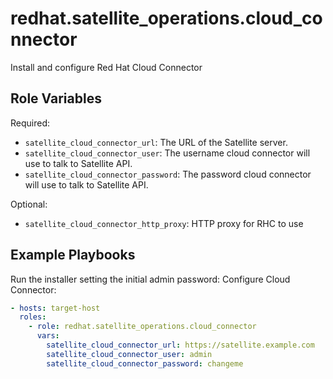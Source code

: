 redhat.satellite_operations.cloud_connector
=====================================

Install and configure Red Hat Cloud Connector

Role Variables
--------------

Required:

- `satellite_cloud_connector_url`: The URL of the Satellite server.
- `satellite_cloud_connector_user`: The username cloud connector will use to talk to Satellite API.
- `satellite_cloud_connector_password`: The password cloud connector will use to talk to Satellite API.

Optional:

- `satellite_cloud_connector_http_proxy`: HTTP proxy for RHC to use

Example Playbooks
-----------------

Run the installer setting the initial admin password:
Configure Cloud Connector:

```yaml
- hosts: target-host
  roles:
    - role: redhat.satellite_operations.cloud_connector
      vars:
        satellite_cloud_connector_url: https://satellite.example.com
        satellite_cloud_connector_user: admin
        satellite_cloud_connector_password: changeme
```
